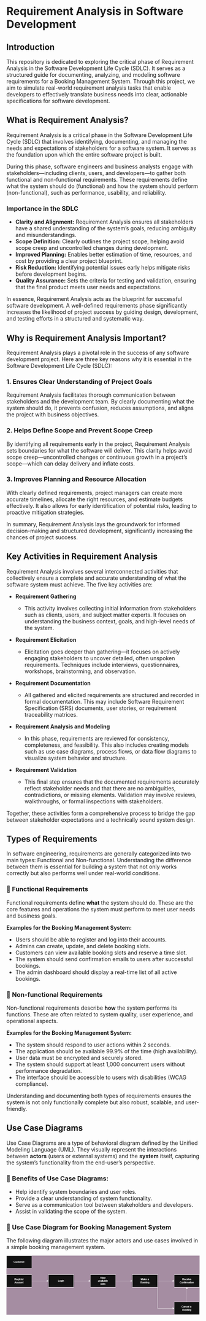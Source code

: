 # Requirement Analysis in Software Development

## Introduction

This repository is dedicated to exploring the critical phase of Requirement Analysis in the Software Development Life Cycle (SDLC). It serves as a structured guide for documenting, analyzing, and modeling software requirements for a Booking Management System. Through this project, we aim to simulate real-world requirement analysis tasks that enable developers to effectively translate business needs into clear, actionable specifications for software development.

## What is Requirement Analysis?

Requirement Analysis is a critical phase in the Software Development Life Cycle (SDLC) that involves identifying, documenting, and managing the needs and expectations of stakeholders for a software system. It serves as the foundation upon which the entire software project is built.

During this phase, software engineers and business analysts engage with stakeholders—including clients, users, and developers—to gather both functional and non-functional requirements. These requirements define what the system should do (functional) and how the system should perform (non-functional), such as performance, usability, and reliability.

### Importance in the SDLC

- **Clarity and Alignment:** Requirement Analysis ensures all stakeholders have a shared understanding of the system’s goals, reducing ambiguity and misunderstandings.
- **Scope Definition:** Clearly outlines the project scope, helping avoid scope creep and uncontrolled changes during development.
- **Improved Planning:** Enables better estimation of time, resources, and cost by providing a clear project blueprint.
- **Risk Reduction:** Identifying potential issues early helps mitigate risks before development begins.
- **Quality Assurance:** Sets the criteria for testing and validation, ensuring that the final product meets user needs and expectations.

In essence, Requirement Analysis acts as the blueprint for successful software development. A well-defined requirements phase significantly increases the likelihood of project success by guiding design, development, and testing efforts in a structured and systematic way.

## Why is Requirement Analysis Important?

Requirement Analysis plays a pivotal role in the success of any software development project. Here are three key reasons why it is essential in the Software Development Life Cycle (SDLC):

### 1. Ensures Clear Understanding of Project Goals
Requirement Analysis facilitates thorough communication between stakeholders and the development team. By clearly documenting what the system should do, it prevents confusion, reduces assumptions, and aligns the project with business objectives.

### 2. Helps Define Scope and Prevent Scope Creep
By identifying all requirements early in the project, Requirement Analysis sets boundaries for what the software will deliver. This clarity helps avoid scope creep—uncontrolled changes or continuous growth in a project’s scope—which can delay delivery and inflate costs.

### 3. Improves Planning and Resource Allocation
With clearly defined requirements, project managers can create more accurate timelines, allocate the right resources, and estimate budgets effectively. It also allows for early identification of potential risks, leading to proactive mitigation strategies.

In summary, Requirement Analysis lays the groundwork for informed decision-making and structured development, significantly increasing the chances of project success.

## Key Activities in Requirement Analysis

Requirement Analysis involves several interconnected activities that collectively ensure a complete and accurate understanding of what the software system must achieve. The five key activities are:

- **Requirement Gathering**
  - This activity involves collecting initial information from stakeholders such as clients, users, and subject matter experts. It focuses on understanding the business context, goals, and high-level needs of the system.

- **Requirement Elicitation**
  - Elicitation goes deeper than gathering—it focuses on actively engaging stakeholders to uncover detailed, often unspoken requirements. Techniques include interviews, questionnaires, workshops, brainstorming, and observation.

- **Requirement Documentation**
  - All gathered and elicited requirements are structured and recorded in formal documentation. This may include Software Requirement Specification (SRS) documents, user stories, or requirement traceability matrices.

- **Requirement Analysis and Modeling**
  - In this phase, requirements are reviewed for consistency, completeness, and feasibility. This also includes creating models such as use case diagrams, process flows, or data flow diagrams to visualize system behavior and structure.

- **Requirement Validation**
  - This final step ensures that the documented requirements accurately reflect stakeholder needs and that there are no ambiguities, contradictions, or missing elements. Validation may involve reviews, walkthroughs, or formal inspections with stakeholders.

Together, these activities form a comprehensive process to bridge the gap between stakeholder expectations and a technically sound system design.

## Types of Requirements

In software engineering, requirements are generally categorized into two main types: Functional and Non-functional. Understanding the difference between them is essential for building a system that not only works correctly but also performs well under real-world conditions.

### 🔹 Functional Requirements

Functional requirements define **what** the system should do. These are the core features and operations the system must perform to meet user needs and business goals.

**Examples for the Booking Management System:**
- Users should be able to register and log into their accounts.
- Admins can create, update, and delete booking slots.
- Customers can view available booking slots and reserve a time slot.
- The system should send confirmation emails to users after successful bookings.
- The admin dashboard should display a real-time list of all active bookings.

### 🔸 Non-functional Requirements

Non-functional requirements describe **how** the system performs its functions. These are often related to system quality, user experience, and operational aspects.

**Examples for the Booking Management System:**
- The system should respond to user actions within 2 seconds.
- The application should be available 99.9% of the time (high availability).
- User data must be encrypted and securely stored.
- The system should support at least 1,000 concurrent users without performance degradation.
- The interface should be accessible to users with disabilities (WCAG compliance).

Understanding and documenting both types of requirements ensures the system is not only functionally complete but also robust, scalable, and user-friendly.

## Use Case Diagrams

Use Case Diagrams are a type of behavioral diagram defined by the Unified Modeling Language (UML). They visually represent the interactions between **actors** (users or external systems) and the **system** itself, capturing the system’s functionality from the end-user’s perspective.

### 📌 Benefits of Use Case Diagrams:
- Help identify system boundaries and user roles.
- Provide a clear understanding of system functionality.
- Serve as a communication tool between stakeholders and developers.
- Assist in validating the scope of the system.

### 🎯 Use Case Diagram for Booking Management System

The following diagram illustrates the major actors and use cases involved in a simple booking management system.

![Use Case Diagram](alx-booking-uc.png)



